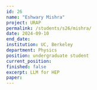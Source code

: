 ```yaml
---
id: 26
name: "Eshwary Mishra"
project: URAP
permalink: /students/s26/mishra/
date: 2024-09-10
end_date:
institution: UC, Berkeley
department: Physics
position: undergraduate student
current_position: 
finished: false
excerpt: LLM for HEP
paper: 
---
```

